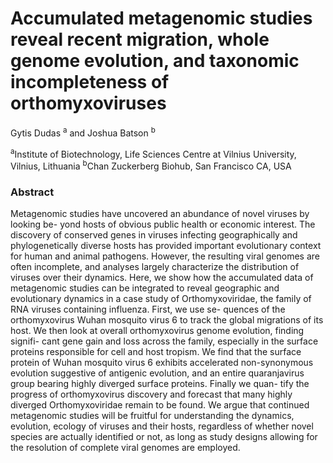 # Accumulated metagenomic studies reveal recent migration, whole genome evolution, and taxonomic incompleteness of orthomyxoviruses

Gytis Dudas <sup>a</sup> and Joshua Batson <sup>b</sup>

<sup>a</sup>Institute of Biotechnology, Life Sciences Centre at Vilnius University, Vilnius, Lithuania
<sup>b</sup>Chan Zuckerberg Biohub, San Francisco CA, USA

### Abstract

Metagenomic studies have uncovered an abundance of novel viruses by looking be- yond hosts of obvious public health or economic interest. The discovery of conserved genes in viruses infecting geographically and phylogenetically diverse hosts has provided important evolutionary context for human and animal pathogens. However, the resulting viral genomes are often incomplete, and analyses largely characterize the distribution of viruses over their dynamics. Here, we show how the accumulated data of metagenomic studies can be integrated to reveal geographic and evolutionary dynamics in a case study of Orthomyxoviridae, the family of RNA viruses containing influenza. First, we use se- quences of the orthomyxovirus Wuhan mosquito virus 6 to track the global migrations of its host. We then look at overall orthomyxovirus genome evolution, finding signifi- cant gene gain and loss across the family, especially in the surface proteins responsible for cell and host tropism. We find that the surface protein of Wuhan mosquito virus 6 exhibits accelerated non-synonymous evolution suggestive of antigenic evolution, and an entire quaranjavirus group bearing highly diverged surface proteins. Finally we quan- tify the progress of orthomyxovirus discovery and forecast that many highly diverged Orthomyxoviridae remain to be found. We argue that continued metagenomic studies will be fruitful for understanding the dynamics, evolution, ecology of viruses and their hosts, regardless of whether novel species are actually identified or not, as long as study designs allowing for the resolution of complete viral genomes are employed.
